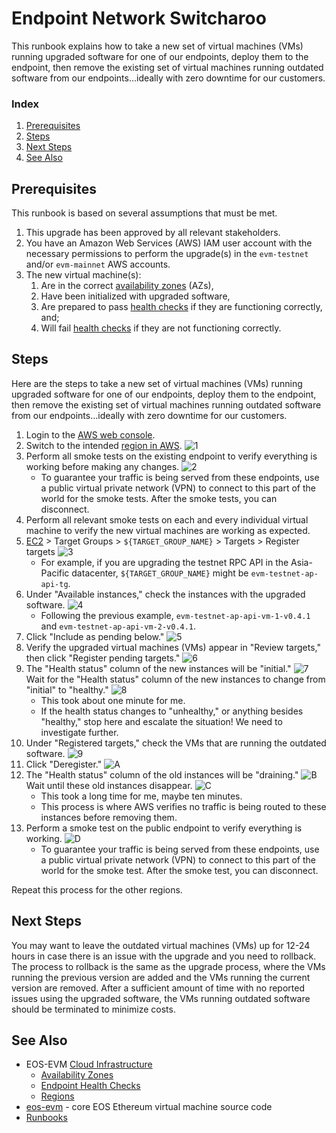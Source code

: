 # Endpoint Network Switcharoo
This runbook explains how to take a new set of virtual machines (VMs) running upgraded software for one of our endpoints, deploy them to the endpoint, then remove the existing set of virtual machines running outdated software from our endpoints...ideally with zero downtime for our customers.

### Index
1. [Prerequisites](#prerequisites)
1. [Steps](#steps)
1. [Next Steps](#next-steps)
1. [See Also](#see-also)

## Prerequisites
This runbook is based on several assumptions that must be met.
1. This upgrade has been approved by all relevant stakeholders.
1. You have an Amazon Web Services (AWS) IAM user account with the necessary permissions to perform the upgrade(s) in the `evm-testnet` and/or `evm-mainnet` AWS accounts.
1. The new virtual machine(s):
    1. Are in the correct [availability zones](https://github.com/eosnetworkfoundation/eos-evm-internal/blob/main/cloud/aws-region.md) (AZs),
    1. Have been initialized with upgraded software,
    1. Are prepared to pass [health checks](../endpoint-health-checks.md) if they are functioning correctly, and;
    1. Will fail [health checks](../endpoint-health-checks.md) if they are not functioning correctly.

## Steps
Here are the steps to take a new set of virtual machines (VMs) running upgraded software for one of our endpoints, deploy them to the endpoint, then remove the existing set of virtual machines running outdated software from our endpoints...ideally with zero downtime for our customers.
1. Login to the [AWS web console](https://console.aws.amazon.com).
1. Switch to the intended [region in AWS](https://github.com/eosnetworkfoundation/eos-evm-internal/blob/main/cloud/aws-region.md).
    ![1](https://github.com/eosnetworkfoundation/evm-public-docs/assets/34947245/91370d24-6668-4993-ab1e-ef127b370dd2)
1. Perform all smoke tests on the existing endpoint to verify everything is working before making any changes.
    ![2](https://github.com/eosnetworkfoundation/evm-public-docs/assets/34947245/cf1405c5-2183-4616-bde2-515bd17f0431)
    - To guarantee your traffic is being served from these endpoints, use a public virtual private network (VPN) to connect to this part of the world for the smoke tests. After the smoke tests, you can disconnect.
1. Perform all relevant smoke tests on each and every individual virtual machine to verify the new virtual machines are working as expected.
1. [EC2](https://console.aws.amazon.com/ec2/home) > Target Groups > `${TARGET_GROUP_NAME}` > Targets > Register targets
    ![3](https://github.com/eosnetworkfoundation/evm-public-docs/assets/34947245/66582579-eac3-4583-9ac1-473f179444b6)
    - For example, if you are upgrading the testnet RPC API in the Asia-Pacific datacenter, `${TARGET_GROUP_NAME}` might be `evm-testnet-ap-api-tg`.
1. Under "Available instances," check the instances with the upgraded software.
    ![4](https://github.com/eosnetworkfoundation/evm-public-docs/assets/34947245/fc5b5364-c5a3-4201-aa0b-6dc6a9e3f907)
    - Following the previous example, `evm-testnet-ap-api-vm-1-v0.4.1` and `evm-testnet-ap-api-vm-2-v0.4.1`.
1. Click "Include as pending below."
    ![5](https://github.com/eosnetworkfoundation/evm-public-docs/assets/34947245/8a2bc028-a5e2-4eae-83e9-9886d11b8e68)
1. Verify the upgraded virtual machines (VMs) appear in "Review targets," then click "Register pending targets."
    ![6](https://github.com/eosnetworkfoundation/evm-public-docs/assets/34947245/5d870711-107a-4bd9-af27-494b6076ac90)
1. The "Health status" column of the new instances will be "initial."
    ![7](https://github.com/eosnetworkfoundation/evm-public-docs/assets/34947245/c4f0b5d0-e938-46e0-a0ff-8ec41abf7c0c)
    Wait for the "Health status" column of the new instances to change from "initial" to "healthy."
    ![8](https://github.com/eosnetworkfoundation/evm-public-docs/assets/34947245/f5af43ed-c67b-49d8-942c-ee8695a652d0)
	- This took about one minute for me.
	- If the health status changes to "unhealthy," or anything besides "healthy," stop here and escalate the situation! We need to investigate further.
1. Under "Registered targets," check the VMs that are running the outdated software.
    ![9](https://github.com/eosnetworkfoundation/evm-public-docs/assets/34947245/1678635d-06c2-4ad1-a6a3-53f241261570)
1. Click "Deregister."
    ![A](https://github.com/eosnetworkfoundation/evm-public-docs/assets/34947245/3c44c332-f425-46d6-ba82-e112168af2f2)
1. The "Health status" column of the old instances will be "draining."
    ![B](https://github.com/eosnetworkfoundation/evm-public-docs/assets/34947245/a5a035d8-994a-41aa-b3e7-13ccd46e75e9)
    Wait until these old instances disappear.
    ![C](https://github.com/eosnetworkfoundation/evm-public-docs/assets/34947245/53e9659a-1221-4469-bc1f-9583155b6950)
	- This took a long time for me, maybe ten minutes.
	- This process is where AWS verifies no traffic is being routed to these instances before removing them.
1. Perform a smoke test on the public endpoint to verify everything is working.
    ![D](https://github.com/eosnetworkfoundation/evm-public-docs/assets/34947245/7b59981d-d91d-453c-92dd-1c8290b89461)
    - To guarantee your traffic is being served from these endpoints, use a public virtual private network (VPN) to connect to this part of the world for the smoke test. After the smoke test, you can disconnect.

Repeat this process for the other regions.

## Next Steps
You may want to leave the outdated virtual machines (VMs) up for 12-24 hours in case there is an issue with the upgrade and you need to rollback. The process to rollback is the same as the upgrade process, where the VMs running the previous version are added and the VMs running the current version are removed. After a sufficient amount of time with no reported issues using the upgraded software, the VMs running outdated software should be terminated to minimize costs.

## See Also
- EOS-EVM [Cloud Infrastructure](https://github.com/eosnetworkfoundation/eos-evm-internal/blob/main/cloud/README.md)
    - [Availability Zones](https://github.com/eosnetworkfoundation/eos-evm-internal/blob/main/cloud/aws-region.md)
    - [Endpoint Health Checks](../endpoint-health-checks.md)
    - [Regions](https://github.com/eosnetworkfoundation/eos-evm-internal/blob/main/cloud/aws-region.md)
- [eos-evm](https://github.com/eosnetworkfoundation/eos-evm) - core EOS Ethereum virtual machine source code
- [Runbooks](./README.md)
